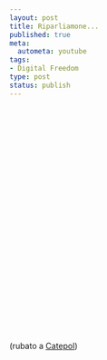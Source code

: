 ```yaml
--- 
layout: post
title: Riparliamone...
published: true
meta: 
  autometa: youtube
tags: 
- Digital Freedom
type: post
status: publish
---
```

<object width="535" height="400"><param name="movie" value="http://www.youtube.com/v/3O5Dp87LnAU&rel=1"></param><param name="wmode" value="transparent"></param><embed src="http://www.youtube.com/v/3O5Dp87LnAU&rel=1" type="application/x-shockwave-flash" wmode="transparent" width="535" height="400"></embed></object>  
  
(rubato a [Catepol](http://www.catepol.net/2008/01/27/riparliamone/)) 
